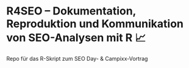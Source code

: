 # R4SEO – Dokumentation, Reproduktion und Kommunikation von SEO-Analysen mit R 📈
Repo für das R-Skript zum SEO Day- & Campixx-Vortrag
